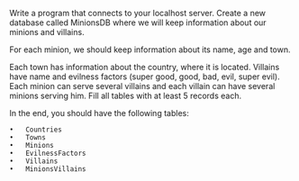 Write a program that connects to your localhost server. Create a new database called MinionsDB where we will keep information about our minions and villains. 

For each minion, we should keep information about its name, age and town. 

Each town has information about the country, where it is located. Villains have name and evilness factors (super good, good, bad, evil, super evil). Each minion can serve several villains and each villain can have several minions serving him. Fill all tables with at least 5 records each.

In the end, you should have the following tables: 

    •	Countries
    •	Towns
    •	Minions
    •	EvilnessFactors
    •	Villains
    •	MinionsVillains
